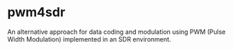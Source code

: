 # pwm4sdr
An alternative approach for data coding and modulation using PWM (Pulse Width Modulation) implemented in an SDR environment.
